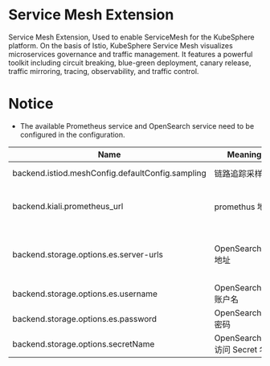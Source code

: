 # Service Mesh Extension
Service Mesh Extension, Used to enable ServiceMesh for the KubeSphere platform. 
On the basis of Istio, KubeSphere Service Mesh visualizes microservices governance and traffic management. It features a powerful toolkit including circuit breaking, blue-green deployment, canary release, traffic mirroring, tracing, observability, and traffic control.

# Notice
- The available Prometheus service and OpenSearch service need to be configured in the configuration.


| Name | Meaning                 |Default                      | Range |
| ------------------------------------------------ | -------------------- | -------------------------------------------------------------------- | -------- |
| backend.istiod.meshConfig.defaultConfig.sampling | 链路追踪采样率       | 1.0                                                                  | 1-100    |
| backend.kiali.prometheus_url                     | promethus 地址       | http://prometheus-k8s.kubesphere-monitoring-system.svc:9090     |          |
| backend.storage.options.es.server-urls           | OpenSearch/ES 地址   | https://opensearch-cluster-master.kubesphere-logging-system.svc:9200 |          |
| backend.storage.options.es.username              | OpenSearch/ES 账户名 | admin                                                                |          |
| backend.storage.options.es.password              | OpenSearch/ES 密码   | admin                                                                |          |
| backend.storage.options.secretName         |         OpenSearch/ES 访问 Secret 名             |                                                                      |          |
